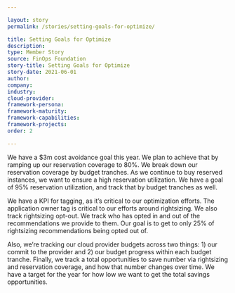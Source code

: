 ```yaml
---

layout: story
permalink: /stories/setting-goals-for-optimize/

title: Setting Goals for Optimize
description:
type: Member Story
source: FinOps Foundation
story-title: Setting Goals for Optimize
story-date: 2021-06-01
author:
company:
industry:
cloud-provider:
framework-persona:
framework-maturity:
framework-capabilities:
framework-projects:
order: 2

---
```


We have a $3m cost avoidance goal this year. We plan to achieve that by ramping up our reservation coverage to 80%. We break down our reservation coverage by budget tranches. As we continue to buy reserved instances, we want to ensure a high reservation utilization. We have a goal of 95% reservation utilization, and track that by budget tranches as well.

We have a KPI for tagging, as it’s critical to our optimization efforts. The application owner tag is critical to our efforts around rightsizing. We also track rightsizing opt-out. We track who has opted in and out of the recommendations we provide to them. Our goal is to get to only 25% of rightsizing recommendations being opted out of.

Also, we’re tracking our cloud provider budgets across two things: 1) our commit to the provider and 2) our budget progress within each budget tranche. Finally, we track a total opportunities to save number via rightsizing and reservation coverage, and how that number changes over time. We have a target for the year for how low we want to get the total savings opportunities.
